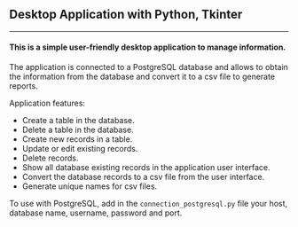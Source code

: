 ## Desktop Application with Python, Tkinter
----

#### This is a simple user-friendly desktop application to manage information.

The application is connected to a PostgreSQL database and allows to obtain the information from the database and convert it to a csv file to generate reports.
 
Application features:

- Create a table in the database.
- Delete a table in the database.
- Create new records in a table.
- Update or edit existing records.
- Delete records.
- Show all database existing records in the application user interface.
- Convert the database records to a csv file from the user interface.
- Generate unique names for csv files.


To use with PostgreSQL, add in the `connection_postgresql.py` file your host, database name, username, password and port.

